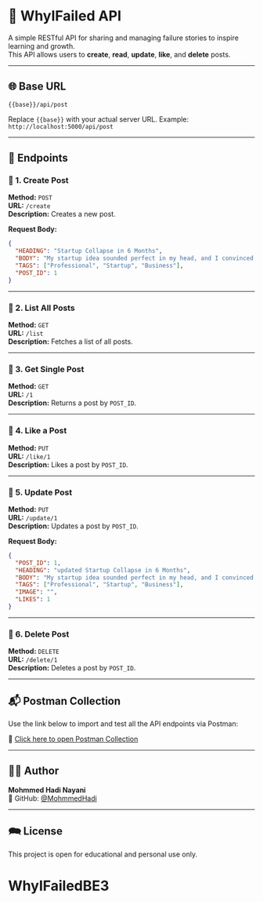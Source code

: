 # 📘 WhyIFailed API

A simple RESTful API for sharing and managing failure stories to inspire learning and growth.\
This API allows users to **create**, **read**, **update**, **like**, and **delete** posts.

---

## 🌐 Base URL

```
{{base}}/api/post
```

Replace `{{base}}` with your actual server URL. Example:\
`http://localhost:5000/api/post`

---

## 📌 Endpoints

### 🔹 1. Create Post

**Method:** `POST`\
**URL:** `/create`\
**Description:** Creates a new post.

**Request Body:**

```json
{
  "HEADING": "Startup Collapse in 6 Months",
  "BODY": "My startup idea sounded perfect in my head, and I convinced two friends to join me. But we launched too soon without validating the market. Users didn’t connect with our product, and we ran out of money. We had to shut down. Painful, but now I value feedback more than assumptions.",
  "TAGS": ["Professional", "Startup", "Business"],
  "POST_ID": 1
}
```

---

### 🔹 2. List All Posts

**Method:** `GET`\
**URL:** `/list`\
**Description:** Fetches a list of all posts.

---

### 🔹 3. Get Single Post

**Method:** `GET`\
**URL:** `/1`\
**Description:** Returns a post by `POST_ID`.

---

### 🔹 4. Like a Post

**Method:** `PUT`\
**URL:** `/like/1`\
**Description:** Likes a post by `POST_ID`.

---

### 🔹 5. Update Post

**Method:** `PUT`\
**URL:** `/update/1`\
**Description:** Updates a post by `POST_ID`.

**Request Body:**

```json
{
  "POST_ID": 1,
  "HEADING": "updated Startup Collapse in 6 Months",
  "BODY": "My startup idea sounded perfect in my head, and I convinced two friends to join me. But we launched too soon without validating the market. Users didn’t connect with our product, and we ran out of money. We had to shut down. Painful, but now I value feedback more than assumptions.",
  "TAGS": ["Professional", "Startup", "Business"],
  "IMAGE": "",
  "LIKES": 1
}
```

---

### 🔹 6. Delete Post

**Method:** `DELETE`\
**URL:** `/delete/1`\
**Description:** Deletes a post by `POST_ID`.

---

## 📬 Postman Collection

Use the link below to import and test all the API endpoints via Postman:

🔗 [Click here to open Postman Collection](https://first-team-8035.postman.co/workspace/first-work-space~3953aa63-3490-44a2-9f25-81a118528346/collection/36485981-bcaf65e2-7fdf-4abc-882f-d8d561548c45?action=share\&source=collection_link\&creator=36485981)

---

## 🧑‍💻 Author

**Mohmmed Hadi Nayani**\
📌 GitHub: [@MohmmedHadi](https://github.com/MohmmedHadi)

---

## 🗪️ License

This project is open for educational and personal use only.

# WhyIFailedBE3
